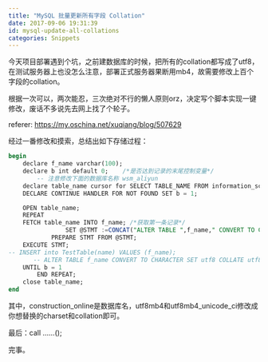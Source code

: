 ```yaml
---
title: "MySQL 批量更新所有字段 Collation"
date: 2017-09-06 19:31:39
id: mysql-update-all-collations
categories: Snippets
---
```


今天项目部署遇到个坑，之前建数据库的时候，把所有的collation都写成了utf8，在测试服务器上也没怎么注意，部署正式服务器果断用mb4，故需要修改上百个字段的collation。 

根据一次可以，两次能忍，三次绝对不行的懒人原则orz，决定写个脚本实现一键修改，废话不多说先去网上找了个轮子。

referer: <https://my.oschina.net/xuqiang/blog/507629>

经过一番修改和摸索，总结出如下存储过程：

```sql
begin
    declare f_name varchar(100); 
    declare b int default 0;    /*是否达到记录的末尾控制变量*/
		-- 注意修改下面的数据库名称 wsm_aliyun
    declare table_name cursor for SELECT TABLE_NAME FROM information_schema.TABLES where TABLE_SCHEMA = 'construction_online';
    DECLARE CONTINUE HANDLER FOR NOT FOUND SET b = 1;

    OPEN table_name;
    REPEAT
    FETCH table_name INTO f_name; /*获取第一条记录*/
				SET @STMT :=CONCAT("ALTER TABLE ",f_name," CONVERT TO CHARACTER SET utf8mb4 COLLATE utf8mb4_unicode_ci;");   
			PREPARE STMT FROM @STMT;   
    EXECUTE STMT;  
-- INSERT into TestTable(name) VALUES (f_name);
       -- ALTER TABLE f_name CONVERT TO CHARACTER SET utf8 COLLATE utf8_general_ci; 
    UNTIL b = 1
		END REPEAT;
    close table_name;
end
```

其中，construction_online是数据库名，utf8mb4和utf8mb4_unicode_ci修改成你想替换的charset和collation即可。

最后：call ……();

完事。